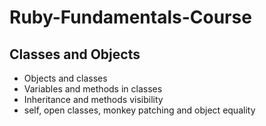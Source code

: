 # Ruby-Fundamentals-Course

## Classes and Objects
- Objects and classes
- Variables and methods in classes
- Inheritance and methods visibility
- self, open classes, monkey patching and object equality